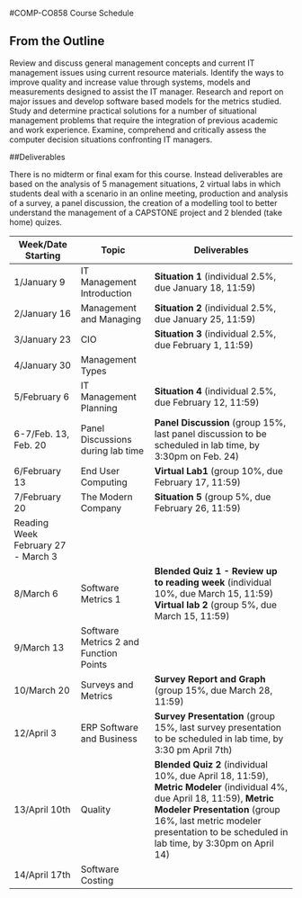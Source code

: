 #COMP-CO858 Course Schedule

## From the Outline

Review and discuss general management concepts and current IT management issues using current resource materials. Identify the ways to improve quality and increase value through systems, models and measurements designed to assist the IT manager. Research and report on major issues and develop software based models for the metrics studied. Study and determine practical solutions for a number of situational management problems that require the integration of previous academic and work experience. Examine, comprehend and critically assess the computer decision situations confronting IT managers.

##Deliverables

There is no midterm or final exam for this course. Instead deliverables are based on the analysis of 5 management situations, 2 virtual labs in which students deal with a scenario in an online meeting, production and analysis of a survey, a panel discussion, the creation of a modelling tool to better understand the management of a CAPSTONE project and 2 blended (take home) quizes.

|Week/Date Starting|Topic|Deliverables|
|----|---|---
|1/January 9|IT Management Introduction|**Situation 1** (individual 2.5%, due January 18, 11:59)|
|2/January 16|Management and Managing|**Situation 2** (individual 2.5%, due January 25, 11:59)|
|3/January 23|CIO|**Situation 3** (individual 2.5%, due February 1, 11:59)|
|4/January 30|Management Types||
|5/February 6|IT Management Planning|**Situation 4** (individual 2.5%, due February 12, 11:59)|
|6-7/Feb. 13, Feb. 20|Panel Discussions during lab time|**Panel Discussion** (group 15%, last panel discussion to be scheduled in lab time, by 3:30pm on Feb. 24)|
|6/February 13|End User Computing|**Virtual Lab1** (group 10%, due February 17, 11:59)|
|7/February 20|The Modern Company|**Situation 5** (group 5%, due February 26, 11:59)|
|Reading Week February 27 - March 3|||
|8/March 6|Software Metrics 1|**Blended Quiz 1 - Review up to reading week** (individual 10%, due March 15, 11:59) **Virtual lab 2** (group 5%, due March 15, 11:59)|
|9/March 13|Software Metrics 2 and Function Points||
|10/March 20|Surveys and Metrics|**Survey Report and Graph** (group 15%, due March 28, 11:59)|
|12/April 3|ERP Software and Business|**Survey Presentation** (group 15%, last survey presentation to be scheduled in lab time, by  3:30 pm April 7th)|
|13/April 10th|Quality|**Blended Quiz 2** (individual 10%, due April 18, 11:59), **Metric Modeler** (individual 4%, due April 18, 11:59), **Metric Modeler Presentation** (group 16%, last metric modeler presentation to be scheduled in lab time, by 3:30pm on April 14)|
|14/April 17th|Software Costing||

